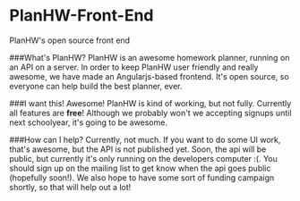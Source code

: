# PlanHW-Front-End
PlanHW's open source front end

###What's PlanHW?
PlanHW is an awesome homework planner, running on an API on a server. In order to keep PlanHW user friendly and really awesome, we have made an Angularjs-based frontend. It's open source, so everyone can help build the best planner, ever.

###I want this!
Awesome! PlanHW is kind of working, but not fully. Currently all features are **free**! Although we probably won't we accepting signups until next schoolyear, it's going to be awesome.

###How can I help?
Currently, not much. If you want to do some UI work, that's awesome, but the API is not published yet. Soon, the api will be public, but currently it's only running on the developers computer :(.
You should sign up on the mailing list to get know when the api goes public (hopefully soon!).
We also hope to have some sort of funding campaign shortly, so that will help out a lot!
